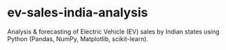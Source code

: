 # ev-sales-india-analysis
Analysis &amp; forecasting of Electric Vehicle (EV) sales by Indian states using Python (Pandas, NumPy, Matplotlib, scikit-learn).
